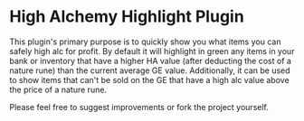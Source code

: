 # High Alchemy Highlight Plugin
This plugin's primary purpose is to quickly show you what items you can safely high alc for profit.
By default it will highlight in green any items in your bank or inventory that have a higher HA value (after deducting 
the cost of a nature rune) than the current average GE value. Additionally, it can be used to show items that can't be 
sold on the GE that have a high alc value above the price of a nature rune.

Please feel free to suggest improvements or fork the project yourself.
